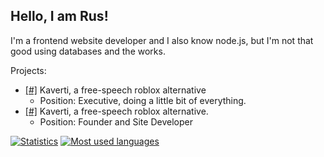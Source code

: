 ## Hello, I am Rus!

I'm a frontend website developer and I also know node.js, but I'm not that good using databases and the works.

Projects:
- [[#]](https://kaverti.com) Kaverti, a free-speech roblox alternative
   - Position: Executive, doing a little bit of everything.
- [[#]](https://tetretalk.com) Kaverti, a free-speech roblox alternative.
   - Position: Founder and Site Developer

[![Statistics](https://github-readme-stats.vercel.app/api?username=UntrustableRus)](https://github.com/anuraghazra/github-readme-stats)
[![Most used languages](https://github-readme-stats.vercel.app/api/top-langs/?username=UntrustableRus&layout=compact)](https://github.com/anuraghazra/github-readme-stats)
